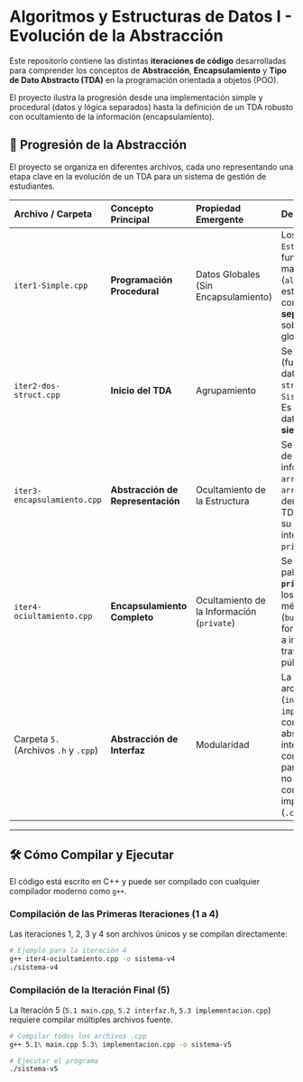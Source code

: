 # Algoritmos y Estructuras de Datos I - Evolución de la Abstracción

Este repositorio contiene las distintas **iteraciones de código** desarrolladas para comprender los conceptos de **Abstracción**, **Encapsulamiento** y **Tipo de Dato Abstracto (TDA)** en la programación orientada a objetos (POO).

El proyecto ilustra la progresión desde una implementación simple y procedural (datos y lógica separados) hasta la definición de un TDA robusto con ocultamiento de la información (encapsulamiento).

## 🚀 Progresión de la Abstracción

El proyecto se organiza en diferentes archivos, cada uno representando una etapa clave en la evolución de un TDA para un sistema de gestión de estudiantes.

| Archivo / Carpeta | Concepto Principal | Propiedad Emergente | Descripción |
| :--- | :--- | :--- | :--- |
| `iter1-Simple.cpp` | **Programación Procedural** | Datos Globales (Sin Encapsulamiento) | Los datos (`struct Estudiante`) y las funciones que los manipulan (`altaEstudiante()`) están completamente **separados** y operan sobre variables globales. |
| `iter2-dos-struct.cpp` | **Inicio del TDA** | Agrupamiento | Se agrupa la lógica (funciones) y los datos en un solo `struct`, `SistemaEstudiantes`. Es un TDA, pero los datos **siguen siendo públicos**. |
| `iter3-encapsulamiento.cpp` | **Abstracción de Representación** | Ocultamiento de la Estructura | Se cambia la forma de almacenar la información (de un `array` de `struct` a `arrays` paralelos), demostrando que el TDA puede **ocultar** su estructura interna. Aún no usa `private`. |
| `iter4-ociultamiento.cpp` | **Encapsulamiento Completo** | Ocultamiento de la Información (`private`) | Se introduce la palabra clave **`private`** para ocultar los atributos y los métodos internos (`buscarEstudiante`), forzando al usuario a interactuar solo a través de la interfaz pública. |
| Carpeta `5.` (Archivos `.h` y `.cpp`) | **Abstracción de Interfaz** | Modularidad | La separación en archivos (`interfaz.h` y `implementacion.cpp`) completa la abstracción. La interfaz (`.h`) actúa como un **contrato** para el usuario, que no necesita ver la complejidad de la implementación (`.cpp`). |

-----

## 🛠️ Cómo Compilar y Ejecutar

El código está escrito en C++ y puede ser compilado con cualquier compilador moderno como `g++`.

### Compilación de las Primeras Iteraciones (1 a 4)

Las iteraciones 1, 2, 3 y 4 son archivos únicos y se compilan directamente:

```bash
# Ejemplo para la iteración 4
g++ iter4-ociultamiento.cpp -o sistema-v4
./sistema-v4
```

### Compilación de la Iteración Final (5)

La Iteración 5 (`5.1 main.cpp`, `5.2 interfaz.h`, `5.3 implementacion.cpp`) requiere compilar múltiples archivos fuente.

```bash
# Compilar todos los archivos .cpp
g++ 5.1\ main.cpp 5.3\ implementacion.cpp -o sistema-v5

# Ejecutar el programa
./sistema-v5
```